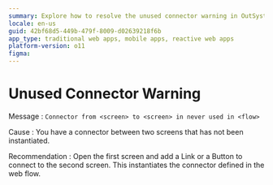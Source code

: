 ```yaml
---
summary: Explore how to resolve the unused connector warning in OutSystems 11 (O11) by linking screens in web flows.
locale: en-us
guid: 42bf68d5-449b-479f-8009-d02639218f6b
app_type: traditional web apps, mobile apps, reactive web apps
platform-version: o11
figma:
---
```


# Unused Connector Warning

Message
:   `Connector from <screen> to <screen> in never used in <flow>`

Cause
:   You have a connector between two screens that has not been instantiated.

Recommendation
:   Open the first screen and add a Link or a Button to connect to the second screen. This instantiates the connector defined in the web flow.  
